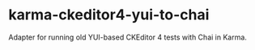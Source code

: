 # karma-ckeditor4-yui-to-chai

Adapter for running old YUI-based CKEditor 4 tests with Chai in Karma.
